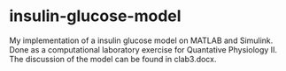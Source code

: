 # insulin-glucose-model
My implementation of a insulin glucose model on MATLAB and Simulink.
Done as a computational laboratory exercise for Quantative Physiology II.
The discussion of the model can be found in clab3.docx.
